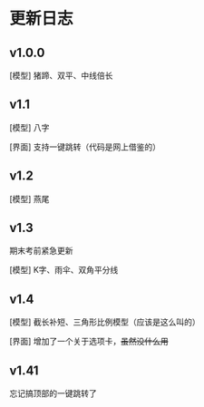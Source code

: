 # 更新日志

## v1.0.0

[模型] 猪蹄、双平、中线倍长

## v1.1

[模型] 八字

[界面] 支持一键跳转（代码是网上借鉴的）

## v1.2

[模型] 燕尾

## v1.3

期末考前紧急更新

[模型] K字、雨伞、双角平分线

## v1.4

[模型] 截长补短、三角形比例模型（应该是这么叫的）

[界面] 增加了一个关于选项卡，~~虽然没什么用~~

## v1.41

忘记搞顶部的一键跳转了
